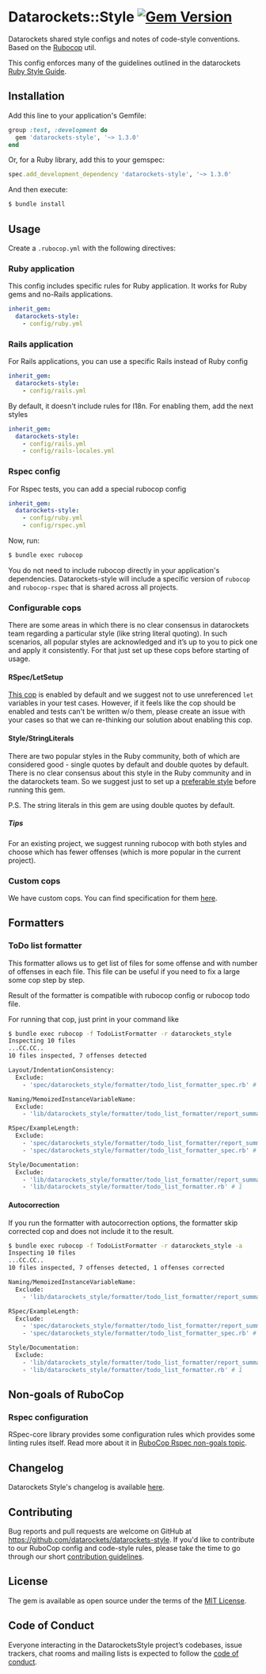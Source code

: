# Datarockets::Style [![Gem Version](https://badge.fury.io/rb/datarockets-style.svg)](https://badge.fury.io/rb/datarockets-style)

Datarockets shared style configs and notes of code-style conventions. Based on the [Rubocop](https://github.com/rubocop-hq/rubocop) util.

This config enforces many of the guidelines outlined in the datarockets [Ruby Style Guide](doc/STYLE_GUIDE.md).

## Installation

Add this line to your application's Gemfile:

```ruby
group :test, :development do
  gem 'datarockets-style', '~> 1.3.0'
end
```

Or, for a Ruby library, add this to your gemspec:

```ruby
spec.add_development_dependency 'datarockets-style', '~> 1.3.0'
```

And then execute:

```bash
$ bundle install
```

## Usage

Create a `.rubocop.yml` with the following directives:


### Ruby application

This config includes specific rules for Ruby application. It works for Ruby gems and no-Rails applications.

```yaml
inherit_gem:
  datarockets-style:
    - config/ruby.yml
```

### Rails application

For Rails applications, you can use a specific Rails instead of Ruby config

```yaml
inherit_gem:
  datarockets-style:
    - config/rails.yml
```

By default, it doesn't include rules for I18n. For enabling them, add the next styles

```yaml
inherit_gem:
  datarockets-style:
    - config/rails.yml
    - config/rails-locales.yml
```

### Rspec config

For Rspec tests, you can add a special rubocop config

```yaml
inherit_gem:
  datarockets-style:
    - config/ruby.yml
    - config/rspec.yml
```

Now, run:

```bash
$ bundle exec rubocop
```

You do not need to include rubocop directly in your application's dependencies. Datarockets-style will include a specific version of `rubocop` and `rubocop-rspec` that is shared across all projects.

### Configurable cops

There are some areas in which there is no clear consensus in datarockets team regarding a particular style (like string literal quoting).
In such scenarios, all popular styles are acknowledged and it’s up to you to pick one and apply it consistently.
For that just set up these cops before starting of usage.

#### RSpec/LetSetup

[This cop](https://rubocop-rspec.readthedocs.io/en/latest/cops_rspec/#rspecletsetup) is enabled by default and we suggest not to use unreferenced `let` variables in your test cases.
However, if it feels like the cop should be enabled and tests can't be written w/o them, please create an issue with your cases so that we can re-thinking our solution about enabling this cop.

#### Style/StringLiterals

There are two popular styles in the Ruby community, both of which are considered good - single quotes by default and double quotes by default.
There is no clear consensus about this style in the Ruby community and in the datarockets team.
So we suggest just to set up a [preferable style](https://rubocop.readthedocs.io/en/latest/cops_style/#stylestringliterals) before running this gem.

P.S. The string literals in this gem are using double quotes by default.

##### Tips

For an existing project, we suggest running rubocop with both styles and choose which has fewer offenses (which is more popular in the current project).

### Custom cops

We have custom cops. You can find specification for them [here](manual).

## Formatters

### ToDo list formatter

This formatter allows us to get list of files for some offense and with number of offenses in each file. This file can be useful if you need to fix a large some cop step by step.

Result of the formatter is compatible with rubocop config or rubocop todo file.

For running that cop, just print in your command like

```bash
$ bundle exec rubocop -f TodoListFormatter -r datarockets_style
Inspecting 10 files
...CC.CC..
10 files inspected, 7 offenses detected

Layout/IndentationConsistency:
  Exclude:
    - 'spec/datarockets_style/formatter/todo_list_formatter_spec.rb' # 1

Naming/MemoizedInstanceVariableName:
  Exclude:
    - 'lib/datarockets_style/formatter/todo_list_formatter/report_summary.rb' # 1

RSpec/ExampleLength:
  Exclude:
    - 'spec/datarockets_style/formatter/todo_list_formatter/report_summary_spec.rb' # 1
    - 'spec/datarockets_style/formatter/todo_list_formatter_spec.rb' # 2

Style/Documentation:
  Exclude:
    - 'lib/datarockets_style/formatter/todo_list_formatter/report_summary.rb' # 1
    - 'lib/datarockets_style/formatter/todo_list_formatter.rb' # 1
```

#### Autocorrection

If you run the formatter with autocorrection options, the formatter skip corrected cop and does not include it to the result.

```bash
$ bundle exec rubocop -f TodoListFormatter -r datarockets_style -a
Inspecting 10 files
...CC.CC..
10 files inspected, 7 offenses detected, 1 offenses corrected

Naming/MemoizedInstanceVariableName:
  Exclude:
    - 'lib/datarockets_style/formatter/todo_list_formatter/report_summary.rb' # 1

RSpec/ExampleLength:
  Exclude:
    - 'spec/datarockets_style/formatter/todo_list_formatter/report_summary_spec.rb' # 1
    - 'spec/datarockets_style/formatter/todo_list_formatter_spec.rb' # 2

Style/Documentation:
  Exclude:
    - 'lib/datarockets_style/formatter/todo_list_formatter/report_summary.rb' # 1
    - 'lib/datarockets_style/formatter/todo_list_formatter.rb' # 1
```

## Non-goals of RuboCop

### Rspec configuration

RSpec-core library provides some configuration rules which provides some linting rules itself. Read more about it in [RuboCop Rspec non-goals topic](https://github.com/rubocop-hq/rubocop-rspec#non-goals-of-rubocop-rspec).

## Changelog

Datarockets Style's changelog is available [here](CHANGELOG.md).

## Contributing

Bug reports and pull requests are welcome on GitHub at https://github.com/datarockets/datarockets-style. If you'd like to contribute to our RuboCop config and code-style rules, please take the time to go through our short [contribution guidelines](CONTRIBUTING.md).


## License

The gem is available as open source under the terms of the [MIT License](https://opensource.org/licenses/MIT).

## Code of Conduct

Everyone interacting in the DatarocketsStyle project’s codebases, issue trackers, chat rooms and mailing lists is expected to follow the [code of conduct](CODE_OF_CONDUCT.md).
